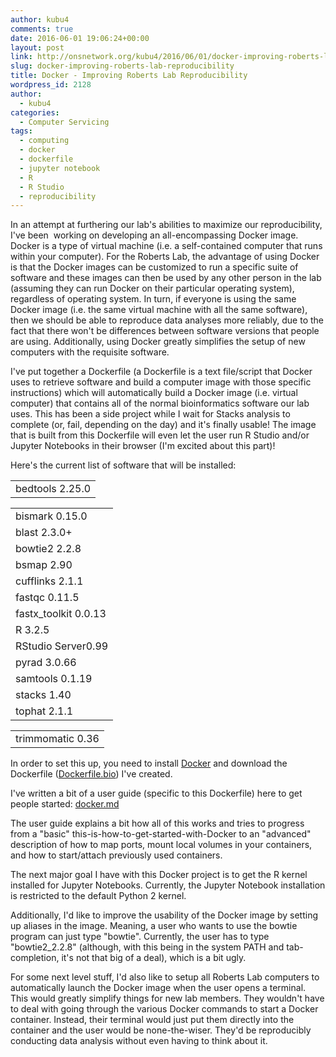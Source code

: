 ```yaml
---
author: kubu4
comments: true
date: 2016-06-01 19:06:24+00:00
layout: post
link: http://onsnetwork.org/kubu4/2016/06/01/docker-improving-roberts-lab-reproducibility/
slug: docker-improving-roberts-lab-reproducibility
title: Docker - Improving Roberts Lab Reproducibility
wordpress_id: 2128
author:
  - kubu4
categories:
  - Computer Servicing
tags:
  - computing
  - docker
  - dockerfile
  - jupyter notebook
  - R
  - R Studio
  - reproducibility
---
```


In an attempt at furthering our lab's abilities to maximize our reproducibility, I've been  working on developing an all-encompassing Docker image. Docker is a type of virtual machine (i.e. a self-contained computer that runs within your computer). For the Roberts Lab, the advantage of using Docker is that the Docker images can be customized to run a specific suite of software and these images can then be used by any other person in the lab (assuming they can run Docker on their particular operating system), regardless of operating system. In turn, if everyone is using the same Docker image (i.e. the same virtual machine with all the same software), then we should be able to reproduce data analyses more reliably, due to the fact that there won't be differences between software versions that people are using. Additionally, using Docker greatly simplifies the setup of new computers with the requisite software.

I've put together a Dockerfile (a Dockerfile is a text file/script that Docker uses to retrieve software and build a computer image with those specific instructions) which will automatically build a Docker image (i.e. virtual computer) that contains all of the normal bioinformatics software our lab uses. This has been a side project while I wait for Stacks analysis to complete (or, fail, depending on the day) and it's finally usable! The image that is built from this Dockerfile will even let the user run R Studio and/or Jupyter Notebooks in their browser (I'm excited about this part)!

Here's the current list of software that will be installed:

<table class="highlight tab-size js-file-line-container" data-tab-size="8" >
<tbody >
<tr >

<td id="LC13" class="blob-code blob-code-inner js-file-line" >bedtools 2.25.0
</td>
</tr>
</tbody>
</table>

<table class="highlight tab-size js-file-line-container" data-tab-size="8" >
<tbody >
<tr >

<td id="LC14" class="blob-code blob-code-inner js-file-line" >bismark 0.15.0
</td>
</tr>
<tr >

<td id="LC15" class="blob-code blob-code-inner js-file-line" >blast 2.3.0+
</td>
</tr>
<tr >

<td id="LC16" class="blob-code blob-code-inner js-file-line" >bowtie2 2.2.8
</td>
</tr>
<tr >

<td id="LC17" class="blob-code blob-code-inner js-file-line" >bsmap 2.90
</td>
</tr>
<tr >

<td id="LC18" class="blob-code blob-code-inner js-file-line" >cufflinks 2.1.1
</td>
</tr>
<tr >

<td id="LC19" class="blob-code blob-code-inner js-file-line" >fastqc 0.11.5
</td>
</tr>
<tr >

<td id="LC20" class="blob-code blob-code-inner js-file-line" >fastx_toolkit 0.0.13
</td>
</tr>
<tr >

<td id="LC21" class="blob-code blob-code-inner js-file-line" >R 3.2.5
</td>
</tr>
<tr >

<td id="LC22" class="blob-code blob-code-inner js-file-line" >RStudio Server0.99
</td>
</tr>
<tr >

<td id="LC23" class="blob-code blob-code-inner js-file-line" >pyrad 3.0.66
</td>
</tr>
<tr >

<td id="LC24" class="blob-code blob-code-inner js-file-line" >samtools 0.1.19
</td>
</tr>
<tr >

<td id="LC25" class="blob-code blob-code-inner js-file-line" >stacks 1.40
</td>
</tr>
<tr >

<td id="LC26" class="blob-code blob-code-inner js-file-line" >tophat 2.1.1
</td>
</tr>
</tbody>
</table>

<table class="highlight tab-size js-file-line-container" data-tab-size="8" >
<tbody >
<tr >

<td id="LC27" class="blob-code blob-code-inner js-file-line" >trimmomatic 0.36
</td>
</tr>
</tbody>
</table>

In order to set this up, you need to install [Docker](https://www.docker.com/) and download the Dockerfile ([Dockerfile.bio](https://github.com/sr320/LabDocs/tree/master/code/dockerfiles)) I've created.

I've written a bit of a user guide (specific to this Dockerfile) here to get people started: [docker.md](https://github.com/sr320/LabDocs/blob/master/code/docker.md)

The user guide explains a bit how all of this works and tries to progress from a "basic" this-is-how-to-get-started-with-Docker to an "advanced" description of how to map ports, mount local volumes in your containers, and how to start/attach previously used containers.

The next major goal I have with this Docker project is to get the R kernel installed for Jupyter Notebooks. Currently, the Jupyter Notebook installation is restricted to the default Python 2 kernel.

Additionally, I'd like to improve the usability of the Docker image by setting up aliases in the image. Meaning, a user who wants to use the bowtie program can just type "bowtie". Currently, the user has to type "bowtie2_2.2.8" (although, with this being in the system PATH and tab-completion, it's not that big of a deal), which is a bit ugly.

For some next level stuff, I'd also like to setup all Roberts Lab computers to automatically launch the Docker image when the user opens a terminal. This would greatly simplify things for new lab members. They wouldn't have to deal with going through the various Docker commands to start a Docker container. Instead, their terminal would just put them directly into the container and the user would be none-the-wiser. They'd be reproducibly conducting data analysis without even having to think about it.
